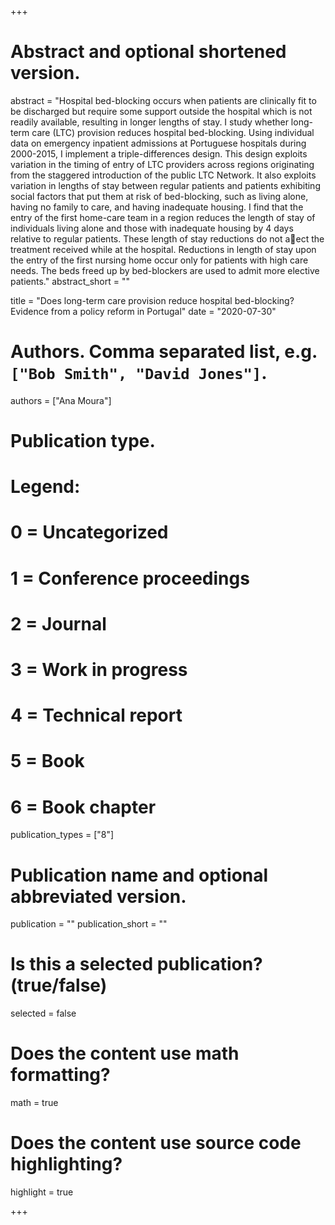 +++
# Abstract and optional shortened version.
abstract = "Hospital bed-blocking occurs when patients are clinically fit to be discharged but require some support outside the hospital which is not readily available, resulting in longer lengths of stay. I study whether long-term care (LTC) provision reduces hospital bed-blocking. Using individual data on emergency inpatient admissions at Portuguese hospitals during 2000-2015, I implement a triple-differences design. This design exploits variation in the timing of entry of LTC providers across regions originating from the staggered introduction of the public LTC Network. It also exploits variation in lengths of stay between regular patients and patients exhibiting social factors that put them at risk of bed-blocking, such as living alone, having no family to care, and having inadequate housing. I find that the entry of the first home-care team in a region reduces the length of stay of individuals living alone and those with inadequate housing by 4 days relative to regular patients. These length of stay reductions do not aect the treatment received while at the hospital. Reductions in length of stay upon the entry of the first nursing home occur only for patients with high care needs. The beds freed up by bed-blockers are used to admit more elective patients."
abstract_short = ""

title = "Does long-term care provision reduce hospital bed-blocking? Evidence from a policy reform in Portugal"
date = "2020-07-30"

# Authors. Comma separated list, e.g. `["Bob Smith", "David Jones"]`.
authors = ["Ana Moura"]

# Publication type.
# Legend:
# 0 = Uncategorized
# 1 = Conference proceedings
# 2 = Journal
# 3 = Work in progress
# 4 = Technical report
# 5 = Book
# 6 = Book chapter
publication_types = ["8"]

# Publication name and optional abbreviated version.
publication = ""
publication_short = ""

# Is this a selected publication? (true/false)
selected = false


# Does the content use math formatting?
math = true

# Does the content use source code highlighting?
highlight = true


+++


